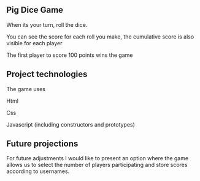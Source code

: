 ## Pig Dice Game
When its your turn, roll the dice.

You can see the score for each roll you make, the cumulative score is also visible for each player

The first player to score 100 points wins the game
       
## Project technologies
The game uses

Html

Css

Javascript (including constructors and prototypes)

## Future projections
For future adjustments I would like to present an option where the game allows us to select the number of players participating and store scores according to usernames.

